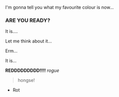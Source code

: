 I'm gonna tell you what my favourite colour is now...

### ARE YOU READY?

It is....

Let me think about it...

Erm...

It is...

__REDDDDDDDDD!!!!__
_rogue_
> hongse!
- Rot
